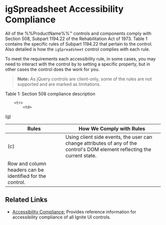 <!--
|metadata|
{
    "fileName": "igspreadsheet-accessibility-compliance",
    "controlName": "igSpreadsheet",
    "tags": ["Section 508"]
}
|metadata|
-->

# igSpreadsheet Accessibility Compliance

All of the %%ProductName%%™ controls and components comply with Section 508, Subpart 1194.22 of the Rehabilitation Act of 1973. Table 1 contains the specific rules of Subpart 1194.22 that pertain to the control. Also detailed is how the `igSpreadsheet` control complies with each rule.

To meet the requirements each accessibility rule, in some cases, you may need to interact with the control by to setting a specific property, but in other cases the control does the work for you.

> **Note:** As jQuery controls are client-only, some of the rules are not supported and are marked as limitations.

Table 1: Section 508 compliance description
<table class="table">
    <thead>
        <tr>
            <th>
Rules
            </th>
            <th>
How We Comply with Rules
            </th>
        </tr>
    </thead>
    <tbody>
        <tr>
            <td>
(c)
            </td>
            <td>
Using client side events, the user can change attributes of any of the control's DOM element reflecting the current state.
            </td>
        </tr>

        <tr>
            <td>
(g)
            </td>
            <td>
Row and column headers can be identified for the control.
            </td>
        </tr>
    </tbody>
</table>

## Related Links
-   [Accessibility Compliance:](accessibility-compliance.html) Provides reference information for accessibility compliance of all Ignite UI controls.